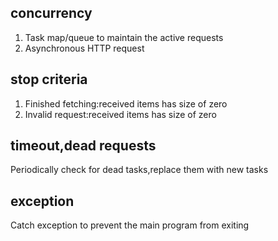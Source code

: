 ## concurrency
1. Task map/queue to maintain the active requests
2. Asynchronous HTTP request

## stop criteria
1. Finished fetching:received items has size of zero
2. Invalid request:received items has size of zero

## timeout,dead requests
Periodically check for dead tasks,replace them with new tasks

## exception
Catch exception to prevent the main program from exiting
